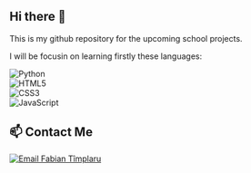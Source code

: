 ## Hi there 👋

This is my github repository for the upcoming school projects.

 I will be focusin on learning firstly these languages:

![Python](https://img.shields.io/badge/Python-3776AB?style=for-the-badge&logo=python&logoColor=white)  
![HTML5](https://img.shields.io/badge/HTML5-E34F26?style=for-the-badge&logo=html5&logoColor=white)  
![CSS3](https://img.shields.io/badge/CSS3-1572B6?style=for-the-badge&logo=css3&logoColor=white)  
![JavaScript](https://img.shields.io/badge/JavaScript-F7DF1E?style=for-the-badge&logo=javascript&logoColor=black)

## 📫 Contact Me  

[![Email Fabian Tîmplaru](https://img.shields.io/badge/Email-D14836?style=for-the-badge&logo=gmail&logoColor=white)](mailto:fabian.timplaru@student.lab.fi)
